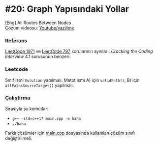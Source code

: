 # #20: Graph Yapısındaki Yollar

[Eng] All Routes Between Nodes  
Çözüm videosu: [Youtube/yazilimx](https://youtu.be/8eQiLP3HCos)

### Referans

[LeetCode 1971](https://leetcode.com/problems/find-if-path-exists-in-graph/) ve [LeetCode 797](https://leetcode.com/problems/all-paths-from-source-to-target/) sorularının aynıları. _Cracking the Coding Interview_ 4.1 sorusunun benzeri.

### Leetcode

Sınıf ismi `Solution` yapılmalı. Metot ismi A) için `validPath()`, B) için `allPathsSourceTarget()` yapılmalı.

### Çalıştırma

Sırasıyla şu komutlar:

- `g++ -std=c++17 main.cpp -o haha`
- `./haha`

Farklı çözümler için [main.cpp](main.cpp) dosyasında kullanılan çözüm sınıfı değiştirilmeli.
